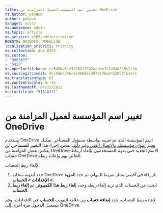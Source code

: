 ```yaml
---
title: تغيير اسم المؤسسة لعميل المزامنة من OneDrive
ms.author: pebaum
author: pebaum
manager: scotv
ms.audience: Admin
ms.topic: article
ms.service: o365-administration
ROBOTS: NOINDEX, NOFOLLOW
localization_priority: Priority
ms.collection: Adm_O365
ms.custom:
- "9003077"
- "5850"
ms.openlocfilehash: ca545ba51e39209f3302acdee1c24048515e2c1b
ms.sourcegitcommit: 8bc60ec34bc1e40685e3976576e04a2623f63a7c
ms.translationtype: HT
ms.contentlocale: ar-SA
ms.lasthandoff: 04/15/2021
ms.locfileid: "51818311"
---
```

# <a name="change-the-organization-name-for-the-onedrive-sync-client"></a>تغيير اسم المؤسسة لعميل المزامنة من OneDrive

يستخدم OneDrive اسم المؤسسة الذي تم تعيينه بواسطة مسؤول المستأجر.  يمكنك [تغيير عنوان مؤسستك والاتصال الفني وغير ذلك](https://docs.microsoft.com/microsoft-365/admin/manage/change-address-contact-and-more). بمجرد إجراء هذا التغيير للمستأجر، لن يعكس عميل المزامنة من OneDrive الاسم الجديد حتى يقوم المستخدمون بإلغاء ارتباط حساب OneDrive الخاص بهم وإعادة ربطه.

لإلغاء ربط الحساب:

1. حدد أيقونة سحابة OneDrive الزرقاء في أقصى يسار شريط المهام، ثم حدد **المزيد > الإعدادات > الحساب**.
2. ابحث عن الحساب الذي تريد إلغاء ربطه وحدد **إلغاء ربط هذا الكمبيوتر**، ثم **إلغاء ربط الحساب**.

لإعادة ربط الحساب، حدد **إضافة حساب** من علامة التبويب **الحساب** في الإعدادات، وقم بتسجيل الدخول مرة أخرى إلى OneDrive.